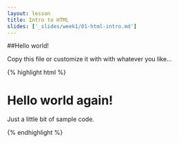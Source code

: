 ```yaml
---
layout: lesson
title: Intro to HTML
slides: ['_slides/week1/01-html-intro.md']
---
```


##Hello world!

Copy this file or customize it with with whatever you like...

{% highlight html %}

<!-- A bit of sample HTML with syntax highlighting-->

<html>
   <head>
      <title>An Awesome Website</title>
   </head>
   <body>
      <h1>Hello world again!</h1>
      <p class="my-class">Just a little bit of sample code.</p>
   </body>
</html>

{% endhighlight %}
